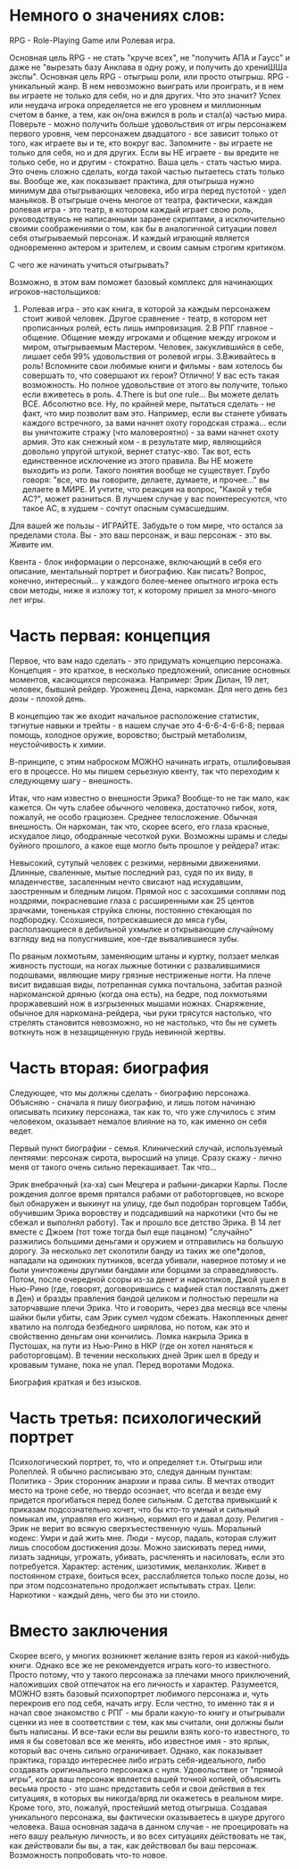 # Немного о значениях слов:
RPG - Role-Playing Game или Ролевая игра.

Основная цель RPG - не стать "круче всех", не "получить АПА и Гаусс" и даже не "вырезать базу Анклава в одну рожу, и получить до хрениШШа экспы". Основная цель RPG - отыгрыш роли, или просто отыгрыш. RPG - уникальный жанр. В нем невозможно выиграть или проиграть, и в нем вы играете не только для себя, но и для других. Что это значит? Успех или неудача игрока определяется не его уровнем и миллионным счетом в банке, а тем, как он/она вжился в роль и стал(а) частью мира. Поверьте - можно получить больше удовольствия от игры персонажем первого уровня, чем персонажем двадцатого - все зависит только от того, как играете вы и те, кто вокруг вас. Запомните - вы играете не только для себя, но и для других. Если вы НЕ играете - вы вредите не только себе, но и другим - стократно. Ваша цель - стать частью мира. Это очень сложно сделать, когда такой частью пытаетесь стать только вы. Вообще же, как показывает практика, для отыгрыша нужно минимум два отыгрывающих человека, ибо игра перед пустотой - удел маньяков. В отыгрыше очень многое от театра, фактически, каждая ролевая игра - это театр, в котором каждый играет свою роль, руководствуясь не написанными заранее скриптами, а исключительно своими соображениями о том, как бы в аналогичной ситуации повел себя отыгрываемый персонаж. И каждый играющий является одновременно актером и зрителем, и своим самым строгим критиком. 

С чего же начинать учиться отыгрывать? 

Возможно, в этом вам поможет базовый комплекс для начинающих игроков-настольщиков:
1. Ролевая игра - это как книга, в которой за каждым персонажем стоит живой человек. Другое сравнение - театр, в котором нет прописанных ролей, есть лишь импровизация. 
2.В РПГ главное - общение. Общение между игроками и общение между игроком и миром, отыгрываемым Мастером. Человек, закуклившийся в себе, лишает себя 99% удовольствия от ролевой игры. 
3.Вживайтесь в роль! Вспомните свои любимые книги и фильмы - вам хотелось бы совершать то, что совершают их герои? Отлично! У вас есть такая возможность. Но полное удовольствие от этого вы получите, только если вживетесь в роль. 
4.There is but one rule... Вы можете делать ВСЕ. Абсолютно все. Ну, по крайней мере, пытаться сделать - не факт, что мир позволит вам это. Например, если вы станете убивать каждого встречного, за вами начнет охоту городская стража... если вы уничтожите стражу (что маловероятно) - за вами начнет охоту армия. Это как снежный ком - в результате мир, являющийся довольно упругой штукой, вернет статус-кво. Так вот, есть единственное исключение из этого правила. Вы НЕ можете выходить из роли. Такого понятия вообще не существует. Грубо говоря: "все, что вы говорите, делаете, думаете, и прочее..." вы делаете в МИРЕ. И учтите, что реакция на вопрос, "Какой у тебя АС?", может разниться. В лучшем случае у вас поинтересуются, что такое АС, в худшем - сочтут опасным сумасшедшим. 

Для вашей же пользы - ИГРАЙТЕ. Забудьте о том мире, что остался за пределами стола. Вы - это ваш персонаж, и ваш персонаж - это вы. Живите им. 

Квента - блок информации о персонаже, включающий в себя его описание, ментальный портрет и биографию. Как писать? Вопрос, конечно, интересный... у каждого более-менее опытного игрока есть свои методы, ниже я изложу тот, к которому пришел за много-много лет игры.

# Часть первая: концепция

Первое, что вам надо сделать - это придумать концепцию персонажа. Концепция - это краткое, в несколько предложений, описание основных моментов, касающихся персонажа.
Например: Эрик Дилан, 19 лет, человек, бывший рейдер. Уроженец Дена, наркоман. Для него день без дозы - плохой день.

В концепцию так же входит начальное расположение статистик, тэгнутые навыки и трейты - в нашем случае это 4-6-6-4-6-6-8; первая помощь, холодное оружие, воровство; быстрый метаболизм, неустойчивость к химии.

В-принципе, с этим наброском МОЖНО начинать играть, отшлифовывая его в процессе. Но мы пишем серьезную квенту, так что переходим к следующему шагу - внешность. 

Итак, что нам известно о внешности Эрика? Вообще-то не так мало, как кажется. Он чуть слабее обычного человека, достаточно гибок, хотя, пожалуй, не особо грациозен. Среднее телосложение. Обычная внешность. Он наркоман, так что, скорее всего, его глаза красные, исхудалое лицо, ободранные чесоткой руки. Возможны шрамы и следы буйного прошлого, а какое еще могло быть прошлое у рейдера? итак: 

Невысокий, сутулый человек с резкими, нервными движениями. Длинные, сваленные, мытые последний раз, судя по их виду, в младенчестве, засаленным нечто свисают над исхудавшим, заостренным и бледным лицом. Прямой нос с засохшими соплями под ноздрями, покрасневшие глаза с расширенными как 25 центов зрачками, тоненькая струйка слюны, постоянно стекающая по подбородку. Ссохшиеся, потрескавшиеся до мяса губы, расползающиеся в дебильной ухмылке и открывающие случайному взгляду вид на полусгнившие, кое-где вывалившиеся зубы. 

По рваным лохмотьям, заменяющим штаны и куртку, ползает мелкая живность пустоши, на ногах лыжные ботинки с развалившимися подошвами, являющие миру грязные нестриженые ногти. На плече висит видавшая виды, потрепанная сумка почтальона, забитая разной наркоманской дрянью (когда она есть), на бедре, под лохмотьями проржавевший нож в изгрызенных мышами ножнах. Снаряжение, обычное для наркомана-рейдера, чьи руки трясутся настолько, что стрелять становится невозможно, но не настолько, что бы не суметь воткнуть нож в незащищенную грудь невинной жертвы.


# Часть вторая: биография

Следующее, что мы должны сделать - биографию персонажа. Объясняю - сначала я пишу биографию, и лишь потом начинаю описывать психику персонажа, так как то, что уже случилось с этим человеком, оказывает немалое влияние на то, как именно он себя ведет. 

Первый пункт биографии - семья. Клинический случай, используемый лентяями: персонаж сирота, выросший на улице. Сразу скажу - лично меня от такого очень сильно перекашивает. Так что... 

Эрик внебрачный (ха-ха) сын Мецгера и рабыни-дикарки Карлы. После рождения долгое время прятался рабами от работорговцев, но вскоре был обнаружен и выкинут на улицу, где был подобран торговцем Табби, обучившим Эрика воровству и подсадивший на наркотики (что бы не сбежал и выполнял работу). Так и прошло все детство Эрика.
В 14 лет вместе с Джоем (тот тоже тогда был еще пацаном) "случайно" разжились большими деньгами и оружием и отправились на большую дорогу. За несколько лет сколотили банду из таких же опе*долов, нападали на одиноких путников, всегда убивали, наверное потому и не были уничтожены другими бандами или борцами за справедливость. Потом, после очередной ссоры из-за денег и наркотиков, Джой ушел в Нью-Рино (где, говорят, договорившись с мафией стал поставлять джет в Ден) и бразды правления бандой целиком и полностью перешли на заторчавшие плечи Эрика. 
Что и говорить, через два месяца все члены шайки были убиты, сам Эрик сумел чудом сбежать. Накопленных денег хватило на полгода безбедного ширялова, но потом, как это и свойственно деньгам они кончились. Ломка накрыла Эрика в Пустошах, на пути из Нью-Рино в НКР (где он хотел наняться к работорговцам). В течении нескольких дней Эрик шел в бреду и кровавым тумане, пока не упал. Перед воротами Модока.

Биография краткая и без изысков.

# Часть третья: психологический портрет

Психологический портрет, то, что и определяет т.н. Отыгрыш или Ролеплей.
Я обычно расписываю это, следуя данным пунктам: 
Политика - Эрик сторонник анархии и права силы. В мечтах отводит место на троне себе, но твердо осознает, что всегда и везде ему придется прогибаться перед более сильным. С детства привыкший к приказам подсознательно хочет, что бы кто-то умный и сильный помыкал им, управляя его жизнью, кормил его и давал дозу.
Религия - Эрик не верит во всякую сверхъестественную чушь.
Моральный кодекс: Умри и дай жить мне. Люди - мусор, падаль, которая служит лишь способом достижения дозы. Можно заискивать перед ними, лизать задницы, угрожать, убивать, расчленять и насиловать, если это потребуется. 
Характер: астеник, шизотимик, меланхолик. Живет в постоянном страхе, боиться всех, расслабляется только после дозы, но при этом подсознательно продолжает испытывать страх.
Цели: Наркотики - каждый день, чего бы это ни стоило.

# Вместо заключения

Скорее всего, у многих возникнет желание взять героя из какой-нибудь книги. Однако все же не рекомендуется играть кого-то известного. Просто потому, что у такого персонажа за плечами много приключений, наложивших свой отпечаток на его личность и характер.
Разумеется, МОЖНО взять базовый психопортрет любимого персонажа и, чуть перекроив его под себя, начать игру. Если честно, то именно так я и начал свое знакомство с РПГ - мы брали какую-то книгу и отыгрывали сценки из нее в соответствии с тем, как мы считали, они должны были быть написаны.
И все-таки если вы решили взять кого-то известного, то имя я бы советовал все же менять, ибо известное имя - это ярлык, который вас очень сильно ограничивает.
Однако, как показывает практика, гораздо интереснее либо играть себя-идеального, либо создавать оригинального персонажа с нуля.
Удовольствие от "прямой игры", когда ваш персонаж является вашей точной копией, объяснить весьма просто - это шанс представить себя и свои действия в тех ситуациях, в которых вы никогда/вряд ли окажетесь в реальном мире. Кроме того, это, пожалуй, простейший метод отыгрыша.
Создавая уникального персонажа, вы фактически оказываетесь в шкуре другого человека. Ваша основная задача в данном случае - не проецировать на него вашу реальную личность, и во всех ситуациях действовать не так, как действовали бы вы, а так, как действовал бы ваш персонаж. Возможность попробовать что-то новое.
